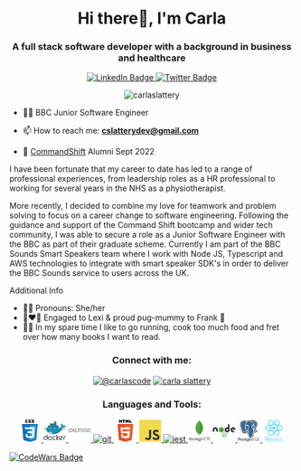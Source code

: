 
<h1 align="center">Hi there👋, I'm Carla</h1>
<h3 align="center">A full stack software developer with a background in business and healthcare</h3><div id="badges" align="center">
  <a href="https://www.linkedin.com/in/carla-slattery-5a0a37253/">
    <img src="https://img.shields.io/badge/LinkedIn-blue?style=for-the-badge&logo=linkedin&logoColor=white" alt="LinkedIn Badge"/>
  </a>
  <a href="https://twitter.com/carlascode">
    <img src="https://img.shields.io/badge/Twitter-blue?style=for-the-badge&logo=twitter&logoColor=white" alt="Twitter Badge"/>
  </a>
</div>


<p align="center"> <img src="https://komarev.com/ghpvc/?username=carlaslattery&label=Profile%20views&color=0e75b6&style=flat" alt="carlaslattery" /> </p>

- 👩‍💻 BBC Junior Software Engineer
  
- 📫 How to reach me: **cslatterydev@gmail.com**

- 🐝 <a href="https://www.commandshift.co.uk/">CommandShift</a> Alumni Sept 2022

I have been fortunate that my career to date has led to a range of professional experiences, from leadership roles as a HR professional to working for several years in the NHS as a physiotherapist.

More recently, I decided to combine my love for teamwork and problem solving to focus on a career change to software engineering. Following the guidance and support of the Command Shift bootcamp and wider tech community, I was able to secure a role as a Junior Software Engineer with the BBC as part of their graduate scheme. Currently I am part of the BBC Sounds Smart Speakers team where I work with Node JS, Typescript and AWS technologies to integrate with smart speaker SDK's in order to deliver the BBC Sounds service to users across the UK.

Additional Info
- 🏳️‍🌈 Pronouns: She/her
- 👩‍❤️‍👩 Engaged to Lexi & proud pug-mummy to Frank 🦴
- 🏃‍♀️ In my spare time I like to go running, cook too much food and fret over how many books I want to read.



<h3 align="center">Connect with me:</h3>
<p align="center">
<a href="https://twitter.com/@carlascode" target="blank"><img align="center" src="https://raw.githubusercontent.com/rahuldkjain/github-profile-readme-generator/master/src/images/icons/Social/twitter.svg" alt="@carlascode" height="30" width="40" /></a>
<a href="https://www.linkedin.com/in/carlaslattery/" target="blank"><img align="center" src="https://raw.githubusercontent.com/rahuldkjain/github-profile-readme-generator/master/src/images/icons/Social/linked-in-alt.svg" alt="carla slattery" height="30" width="40" /></a>
</p>

<h3 align="center">Languages and Tools:</h3>
<p align="center"> <a href="https://www.w3schools.com/css/" target="_blank" rel="noreferrer"> <img src="https://raw.githubusercontent.com/devicons/devicon/master/icons/css3/css3-original-wordmark.svg" alt="css3" width="40" height="40"/> </a> <a href="https://www.docker.com/" target="_blank" rel="noreferrer"> <img src="https://raw.githubusercontent.com/devicons/devicon/master/icons/docker/docker-original-wordmark.svg" alt="docker" width="40" height="40"/> </a> <a href="https://expressjs.com" target="_blank" rel="noreferrer"> <img src="https://raw.githubusercontent.com/devicons/devicon/master/icons/express/express-original-wordmark.svg" alt="express" width="40" height="40"/> </a> <a href="https://git-scm.com/" target="_blank" rel="noreferrer"> <img src="https://www.vectorlogo.zone/logos/git-scm/git-scm-icon.svg" alt="git" width="40" height="40"/> </a> <a href="https://www.w3.org/html/" target="_blank" rel="noreferrer"> <img src="https://raw.githubusercontent.com/devicons/devicon/master/icons/html5/html5-original-wordmark.svg" alt="html5" width="40" height="40"/> </a> <a href="https://developer.mozilla.org/en-US/docs/Web/JavaScript" target="_blank" rel="noreferrer"> <img src="https://raw.githubusercontent.com/devicons/devicon/master/icons/javascript/javascript-original.svg" alt="javascript" width="40" height="40"/> </a> <a href="https://jestjs.io" target="_blank" rel="noreferrer"> <img src="https://www.vectorlogo.zone/logos/jestjsio/jestjsio-icon.svg" alt="jest" width="40" height="40"/> </a> <a href="https://www.mongodb.com/" target="_blank" rel="noreferrer"> <img src="https://raw.githubusercontent.com/devicons/devicon/master/icons/mongodb/mongodb-original-wordmark.svg" alt="mongodb" width="40" height="40"/> </a> <a href="https://nodejs.org" target="_blank" rel="noreferrer"> <img src="https://raw.githubusercontent.com/devicons/devicon/master/icons/nodejs/nodejs-original-wordmark.svg" alt="nodejs" width="40" height="40"/> </a> <a href="https://www.postgresql.org" target="_blank" rel="noreferrer"> <img src="https://raw.githubusercontent.com/devicons/devicon/master/icons/postgresql/postgresql-original-wordmark.svg" alt="postgresql" width="40" height="40"/> </a> <a href="https://postman.com" target="_blank" rel="noreferrer"> <img src="https://raw.githubusercontent.com/devicons/devicon/master/icons/react/react-original-wordmark.svg" alt="react" width="40" height="40"/> </a> </p>







<a href="https://www.codewars.com/users/CarlaSlattery">
  <img align="center" src="https://www.codewars.com/users/CarlaSlattery/badges/large" alt="CodeWars Badge" />
</a>
